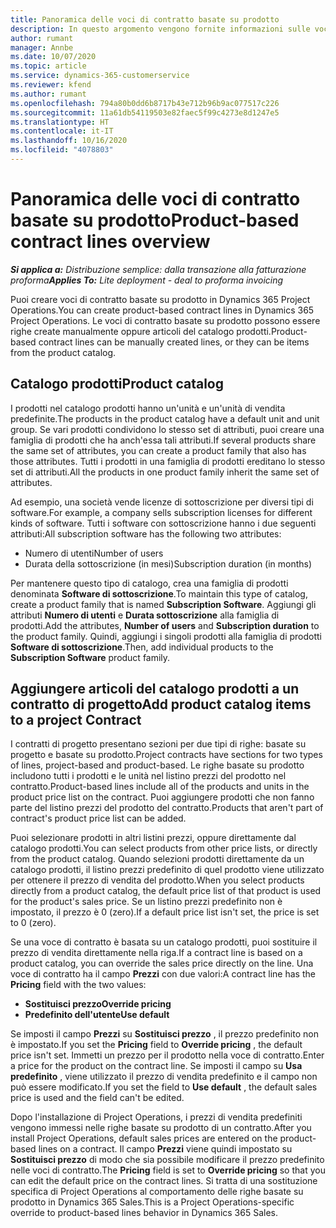 ```yaml
---
title: Panoramica delle voci di contratto basate su prodotto
description: In questo argomento vengono fornite informazioni sulle voci di contratto basate su prodotto.
author: rumant
manager: Annbe
ms.date: 10/07/2020
ms.topic: article
ms.service: dynamics-365-customerservice
ms.reviewer: kfend
ms.author: rumant
ms.openlocfilehash: 794a80b0dd6b8717b43e712b96b9ac077517c226
ms.sourcegitcommit: 11a61db54119503e82faec5f99c4273e8d1247e5
ms.translationtype: HT
ms.contentlocale: it-IT
ms.lasthandoff: 10/16/2020
ms.locfileid: "4078803"
---
```

# <a name="product-based-contract-lines-overview"></a><span data-ttu-id="22975-103">Panoramica delle voci di contratto basate su prodotto</span><span class="sxs-lookup"><span data-stu-id="22975-103">Product-based contract lines overview</span></span>

<span data-ttu-id="22975-104">_**Si applica a:** Distribuzione semplice: dalla transazione alla fatturazione proforma_</span><span class="sxs-lookup"><span data-stu-id="22975-104">_**Applies To:** Lite deployment - deal to proforma invoicing_</span></span>

<span data-ttu-id="22975-105">Puoi creare voci di contratto basate su prodotto in Dynamics 365 Project Operations.</span><span class="sxs-lookup"><span data-stu-id="22975-105">You can create product-based contract lines in Dynamics 365 Project Operations.</span></span> <span data-ttu-id="22975-106">Le voci di contratto basate su prodotto possono essere righe create manualmente oppure articoli del catalogo prodotti.</span><span class="sxs-lookup"><span data-stu-id="22975-106">Product-based contract lines can be manually created lines, or they can be items from the product catalog.</span></span>

## <a name="product-catalog"></a><span data-ttu-id="22975-107">Catalogo prodotti</span><span class="sxs-lookup"><span data-stu-id="22975-107">Product catalog</span></span>

<span data-ttu-id="22975-108">I prodotti nel catalogo prodotti hanno un'unità e un'unità di vendita predefinite.</span><span class="sxs-lookup"><span data-stu-id="22975-108">The products in the product catalog have a default unit and unit group.</span></span> <span data-ttu-id="22975-109">Se vari prodotti condividono lo stesso set di attributi, puoi creare una famiglia di prodotti che ha anch'essa tali attributi.</span><span class="sxs-lookup"><span data-stu-id="22975-109">If several products share the same set of attributes, you can create a product family that also has those attributes.</span></span> <span data-ttu-id="22975-110">Tutti i prodotti in una famiglia di prodotti ereditano lo stesso set di attributi.</span><span class="sxs-lookup"><span data-stu-id="22975-110">All the products in one product family inherit the same set of attributes.</span></span>

<span data-ttu-id="22975-111">Ad esempio, una società vende licenze di sottoscrizione per diversi tipi di software.</span><span class="sxs-lookup"><span data-stu-id="22975-111">For example, a company sells subscription licenses for different kinds of software.</span></span> <span data-ttu-id="22975-112">Tutti i software con sottoscrizione hanno i due seguenti attributi:</span><span class="sxs-lookup"><span data-stu-id="22975-112">All subscription software has the following two attributes:</span></span>

- <span data-ttu-id="22975-113">Numero di utenti</span><span class="sxs-lookup"><span data-stu-id="22975-113">Number of users</span></span>
- <span data-ttu-id="22975-114">Durata della sottoscrizione (in mesi)</span><span class="sxs-lookup"><span data-stu-id="22975-114">Subscription duration (in months)</span></span>

<span data-ttu-id="22975-115">Per mantenere questo tipo di catalogo, crea una famiglia di prodotti denominata **Software di sottoscrizione**.</span><span class="sxs-lookup"><span data-stu-id="22975-115">To maintain this type of catalog, create a product family that is named **Subscription Software**.</span></span> <span data-ttu-id="22975-116">Aggiungi gli attributi **Numero di utenti** e **Durata sottoscrizione** alla famiglia di prodotti.</span><span class="sxs-lookup"><span data-stu-id="22975-116">Add the attributes, **Number of users** and **Subscription duration** to the product family.</span></span> <span data-ttu-id="22975-117">Quindi, aggiungi i singoli prodotti alla famiglia di prodotti **Software di sottoscrizione**.</span><span class="sxs-lookup"><span data-stu-id="22975-117">Then, add individual products to the **Subscription Software** product family.</span></span>

## <a name="add-product-catalog-items-to-a-project-contract"></a><span data-ttu-id="22975-118">Aggiungere articoli del catalogo prodotti a un contratto di progetto</span><span class="sxs-lookup"><span data-stu-id="22975-118">Add product catalog items to a project Contract</span></span>

<span data-ttu-id="22975-119">I contratti di progetto presentano sezioni per due tipi di righe: basate su progetto e basate su prodotto.</span><span class="sxs-lookup"><span data-stu-id="22975-119">Project contracts have sections for two types of lines, project-based and product-based.</span></span> <span data-ttu-id="22975-120">Le righe basate su prodotto includono tutti i prodotti e le unità nel listino prezzi del prodotto nel contratto.</span><span class="sxs-lookup"><span data-stu-id="22975-120">Product-based lines include all of the products and units in the product price list on the contract.</span></span> <span data-ttu-id="22975-121">Puoi aggiungere prodotti che non fanno parte del listino prezzi del prodotto del contratto.</span><span class="sxs-lookup"><span data-stu-id="22975-121">Products that aren't part of contract's product price list can be added.</span></span>

<span data-ttu-id="22975-122">Puoi selezionare prodotti in altri listini prezzi, oppure direttamente dal catalogo prodotti.</span><span class="sxs-lookup"><span data-stu-id="22975-122">You can select products from other price lists, or directly from the product catalog.</span></span> <span data-ttu-id="22975-123">Quando selezioni prodotti direttamente da un catalogo prodotti, il listino prezzi predefinito di quel prodotto viene utilizzato per ottenere il prezzo di vendita del prodotto.</span><span class="sxs-lookup"><span data-stu-id="22975-123">When you select products directly from a product catalog, the default price list of that product is used for the product's sales price.</span></span> <span data-ttu-id="22975-124">Se un listino prezzi predefinito non è impostato, il prezzo è 0 (zero).</span><span class="sxs-lookup"><span data-stu-id="22975-124">If a default price list isn't set, the price is set to 0 (zero).</span></span>

<span data-ttu-id="22975-125">Se una voce di contratto è basata su un catalogo prodotti, puoi sostituire il prezzo di vendita direttamente nella riga.</span><span class="sxs-lookup"><span data-stu-id="22975-125">If a contract line is based on a product catalog, you can override the sales price directly on the line.</span></span> <span data-ttu-id="22975-126">Una voce di contratto ha il campo **Prezzi** con due valori:</span><span class="sxs-lookup"><span data-stu-id="22975-126">A contract line has the **Pricing** field with the two values:</span></span>

- <span data-ttu-id="22975-127">**Sostituisci prezzo**</span><span class="sxs-lookup"><span data-stu-id="22975-127">**Override pricing**</span></span>
- <span data-ttu-id="22975-128">**Predefinito dell'utente**</span><span class="sxs-lookup"><span data-stu-id="22975-128">**Use default**</span></span>

<span data-ttu-id="22975-129">Se imposti il campo **Prezzi** su **Sostituisci prezzo** , il prezzo predefinito non è impostato.</span><span class="sxs-lookup"><span data-stu-id="22975-129">If you set the **Pricing** field to **Override pricing** , the default price isn't set.</span></span> <span data-ttu-id="22975-130">Immetti un prezzo per il prodotto nella voce di contratto.</span><span class="sxs-lookup"><span data-stu-id="22975-130">Enter a price for the product on the contract line.</span></span> <span data-ttu-id="22975-131">Se imposti il campo su **Usa predefinito** , viene utilizzato il prezzo di vendita predefinito e il campo non può essere modificato.</span><span class="sxs-lookup"><span data-stu-id="22975-131">If you set the field to **Use default** , the default sales price is used and the field can't be edited.</span></span>

<span data-ttu-id="22975-132">Dopo l'installazione di Project Operations, i prezzi di vendita predefiniti vengono immessi nelle righe basate su prodotto di un contratto.</span><span class="sxs-lookup"><span data-stu-id="22975-132">After you install Project Operations, default sales prices are entered on the product-based lines on a contract.</span></span> <span data-ttu-id="22975-133">Il campo **Prezzi** viene quindi impostato su **Sostituisci prezzo** di modo che sia possibile modificare il prezzo predefinito nelle voci di contratto.</span><span class="sxs-lookup"><span data-stu-id="22975-133">The **Pricing** field is set to **Override pricing** so that you can edit the default price on the contract lines.</span></span> <span data-ttu-id="22975-134">Si tratta di una sostituzione specifica di Project Operations al comportamento delle righe basate su prodotto in Dynamics 365 Sales.</span><span class="sxs-lookup"><span data-stu-id="22975-134">This is a Project Operations-specific override to product-based lines behavior in Dynamics 365 Sales.</span></span>
